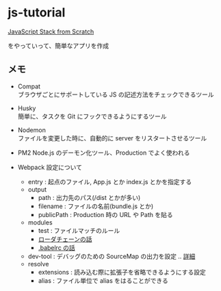 # js-tutorial

[JavaScript Stack from Scratch](https://github.com/verekia/js-stack-from-scratch)

をやっていって、簡単なアプリを作成

## メモ

* Compat  
  ブラウザごとにサポートしている JS の記述方法をチェックできるツール
* Husky  
  簡単に、タスクを Git にフックできるようにするツール
* Nodemon  
  ファイルを変更した時に、自動的に server をリスタートさせるツール
* PM2
  Node.js のデーモン化ツール、Production でよく使われる
* Webpack 設定について

  * entry : 起点のファイル, App.js とか index.js とかを指定する
  * output
    * path : 出力先のパス(/dist とかが多い)
    * filename : ファイルの名前(bundle.js とか)
    * publicPath : Production 時の URL や Path を貼る
  * modules
    * test : ファイルマッチのルール
    * [ローダチェーンの話](https://qiita.com/chuck0523/items/caacbf4137642cb175ec#5-%E3%83%AD%E3%83%BC%E3%83%80%E3%83%BC%E3%81%A8%E3%83%AD%E3%83%BC%E3%83%80%E3%83%BC%E3%83%81%E3%82%A7%E3%83%BC%E3%83%B3)
    * [.babelrc の話](https://qiita.com/chuck0523/items/caacbf4137642cb175ec#7-babelrc%E3%83%95%E3%82%A1%E3%82%A4%E3%83%AB)
  * dev-tool : デバッグのための SourceMap の出力を設定 .. [詳細](http://dackdive.hateblo.jp/entry/2016/04/13/123000)
  * resolve
    * extensions : 読み込む際に拡張子を省略できるようにする設定
    * alias : ファイル単位で alias をはることができる
